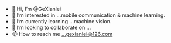 - 👋 Hi, I’m @GeXianlei
- 👀 I’m interested in ...mobile communication & machine learning.
- 🌱 I’m currently learning ...machine vision.
- 💞️ I’m looking to collaborate on ...
- 📫 How to reach me ...gexianlei@126.com

<!---
GeXianlei/GeXianlei is a ✨ special ✨ repository because its `README.md` (this file) appears on your GitHub profile.
You can click the Preview link to take a look at your changes.
--->
